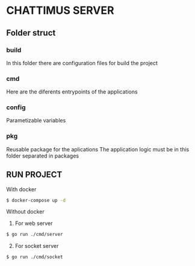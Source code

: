 # CHATTIMUS SERVER

## Folder struct

### build

In this folder there are configuration files for build the project

### cmd

Here are the diferents entrypoints of the applications

### config

Parametizable variables

### pkg

Reusable package for the aplications
The application logic must be in this folder separated in packages

## RUN PROJECT

With docker

```bash
$ docker-compose up -d
```

Without docker

1. For web server

```bash
$ go run ./cmd/server
```

2. For socket server

```bash
$ go run ./cmd/socket
```
